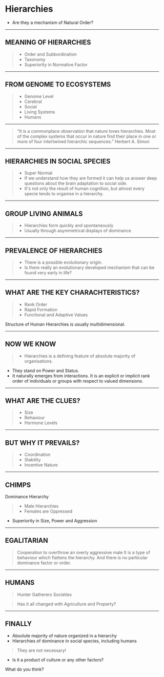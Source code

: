 <!-- .slide: data-background="./Pic3.jpg" -->
# Hierarchies

* Are they a mechanism of Natural Order? 

---

<!-- .slide: data-background="./Pic4.jpg" -->
## MEANING OF HIERARCHIES

> * Order and Subbordination
> * Taxonomy 
> * Superiority in Normative Factor

---
<!-- .slide: data-background="./Pic5.jpg" -->
## FROM GENOME TO ECOSYSTEMS

> * Genome Level
> * Cerebral
> * Social 
> * Living Systems
> * Humans


---
<!-- .slide: data-background="./Pic7.jpg" -->
> “It is a commonplace observation that nature loves hierarchies. Most of the complex systems that occur in nature find their place in one or more of four intertwined hierarchic sequences.” 
Herbert A. Simon 

---
<!-- .slide: data-background="./Pic8.jpg" -->
## HIERARCHIES IN SOCIAL SPECIES
> * Super Normal
> * If we understand how they are formed it can help us answer deep questions about the brain adaptation to social side. 
> * It's not only the result of human cognition, but almost every specie tends to organise in a hierarchy.

---
<!-- .slide: data-background="./Pic9.jpg" -->
## GROUP LIVING ANIMALS

> * Hierarchies form quickly and spontaneously
> * Usually through asymmetrical displays of dominance
---


## PREVALENCE OF HIERARCHIES
> * There is a possible evolutionary origin. 
> * Is there really an evolutionary developed mechanism that can be found very early in life? 

---

## WHAT ARE THE KEY CHARACHTERISTICS? 

> * Rank Order
> * Rapid Formation
> * Functional and Adaptive Values

Structure of Human Hierarchies is usually multidimensional. 


---
<!-- .slide: data-background="./Pic11.jpg" -->
## NOW WE KNOW

> * Hierarchies is a defining feature of absolute majority of organisations. 
* They stand on Power and Status. 
* It naturally emerges from interactions. 
It is an explicit or implicit rank order of individuals or groups with respect to valued dimensions. 

---
<!-- .slide: data-background="./Pic10.jpg" -->
## WHAT ARE THE CLUES?

> * Size 
> * Behaviour
> * Hormone Levels
---

<!-- .slide: data-background="./Pic12.jpg" -->
## BUT WHY IT PREVAILS? 

> * Coordination 
> * Stability
> * Incentive Nature

---
<!-- .slide: data-background="./Pic6.jpg" -->
## CHIMPS

Dominance Hierarchy 
> * Male Hierarchies
> * Females are Oppressed
* Superiority in Size, Power and Aggression

---
## EGALITARIAN 
> Cooperation to overthrow an overly aggressive male
 It is a type of behaviour which flattens the hierarchy. And there is no particular dominance factor or order. 

---

## HUMANS
> Hunter Gatherers Societies

>Has it all changed with Agriculture and Property? 
---
## FINALLY 
* Absolute majority of nature organized in a hierarchy
* Hierarchies of dominance in social species, including humans
> They are not necessary!
* Is it a product of culture or any other factors? 

 What do you think?  